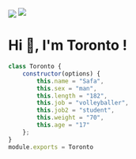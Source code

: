 </p><img src="https://komarev.com/ghpvc/?username=This-Toronto-js&label=Profile%20views&color=080808&style=flat"
<div align="center">
    <a href="https://discord.com/users/572820827494678539" title="Discord Profile"><img src="https://lanyard-profile-readme.vercel.app/api/572820827494678539"></a>
</div>


# Hi 👋, I'm Toronto ! #

```js
class Toronto {
    constructor(options) {
        this.name = "Safa",
        this.sex = "man",
        this.length = "182",
        this.job = "volleyballer",
        this.job2 = "student",
        this.weight = "70",
        this.age = "17"
    };
}
module.exports = Toronto
```

[youtube]: https://www.youtube.com/channel/UCQbPwlIY1wTz114a5eZuilQ/videos
[discord]: https://discord.gg/985SJyd4gx


